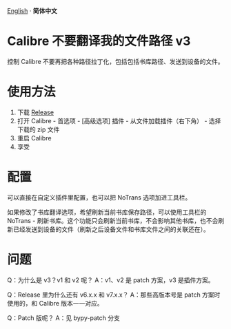 [English](readme.md) · __简体中文__

# Calibre 不要翻译我的文件路径 v3

控制 Calibre 不要再把各种路径拉丁化，包括包括书库路径、发送到设备的文件。

# 使用方法

1. 下载 [Release](https://github.com/Cirn09/calibre-do-not-translate-my-path/releases/latest)
2. 打开 Calibre - 首选项 - [高级选项] 插件 - 从文件加载插件（右下角） - 选择下载的 zip 文件
3. 重启 Calibre
4. 享受

# 配置

可以直接在自定义插件里配置，也可以把 NoTrans 选项加进工具栏。

如果修改了书库翻译选项，希望刷新当前书库保存路径，可以使用工具栏的 NoTrans - 刷新书库。这个功能只会刷新当前书库，不会影响其他书库，也不会刷新已经发送到设备的文件（刷新之后设备文件和书库文件之间的关联还在）。

# 问题

Q：为什么是 v3？v1 和 v2 呢？
A：v1、v2 是 patch 方案，v3 是插件方案。

Q：Release 里为什么还有 v6.x.x 和 v7.x.x？
A：那些高版本号是 patch 方案时使用的，和 Calibre 版本一一对应。

Q：Patch 版呢？
A：见 bypy-patch 分支
